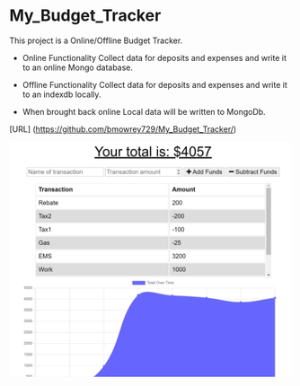 # My_Budget_Tracker

This project is a Online/Offline Budget Tracker.

- Online Functionality
  Collect data for deposits and expenses and write it to an online Mongo database.

- Offline Functionality
  Collect data for deposits and expenses and write it to an indexdb locally.

- When brought back online
  Local data will be written to MongoDb.

[URL] (https://github.com/bmowrey729/My_Budget_Tracker/)

![Screen Shot ](public/assets/MyBudget.PNG)
